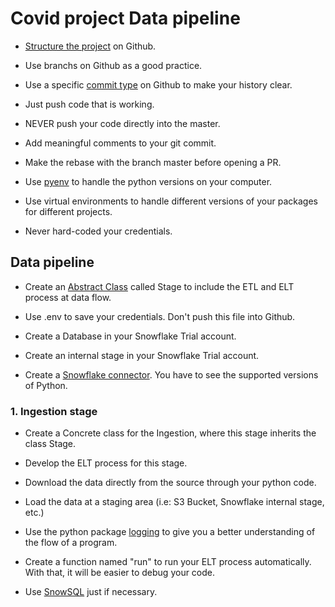 # Covid project Data pipeline

- [Structure the project](https://docs.python-guide.org/writing/structure/) on Github.

- Use branchs on Github as a good practice.

- Use a specific [commit type](https://github.com/pvdlg/conventional-commit-types) on Github to make your history clear.

- Just push code that is working.

- NEVER push your code directly into the master.

- Add meaningful comments to your git commit.

- Make the rebase with the branch master before opening a PR.

- Use [pyenv](https://realpython.com/intro-to-pyenv/) to handle the python versions on your computer.

- Use virtual environments to handle different versions of your packages for different projects.

- Never hard-coded your credentials.

## Data pipeline

- Create an [Abstract Class](https://www.geeksforgeeks.org/abstract-classes-in-python/#:~:text=An%20abstract%20class%20can%20be,is%20called%20an%20abstract%20class.) called Stage to include the ETL and ELT process at data flow.

- Use .env to save your credentials. Don't push this file into Github.

- Create a Database in your Snowflake Trial account.

- Create an internal stage in your Snowflake Trial account.

- Create a [Snowflake connector](https://docs.snowflake.com/en/user-guide/python-connector.html). You have to see the  supported versions of Python.

### 1. Ingestion stage

- Create a Concrete class for the Ingestion, where this stage inherits the class Stage.

- Develop the ELT process for this stage. 

- Download the data directly from the source through your python code.

- Load the data at a staging area (i.e: S3 Bucket, Snowflake internal stage, etc.)

- Use the python package [logging](https://realpython.com/python-logging/#the-logging-module) to give you a better understanding of the flow of a program.

- Create a function named "run" to run your ELT process automatically. With that, it will be easier to debug your code.

- Use [SnowSQL](https://docs.snowflake.com/en/user-guide/snowsql.html#:~:text=SnowSQL%20is%20the%20command%20line,or%20using%20the%20%2Df%20option.) just if necessary.

